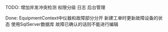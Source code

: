 ﻿
TODO:
增加并发冲突检测
权限分级
日志
后台管理

Done:
EquipmentContext中仪器和故障部分分开
新建工单时更新故障设备的状态
使用SqlServer数据库
故障已确认的话则不能进行编辑

